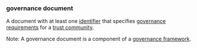 ### governance document

<p class="c8"><span>A document with at least one </span><span class="c2"><a class="c3" href="#h.u3bfehmj4ed3">identifier</a></span><span>&nbsp;that specifies </span><span class="c2"><a class="c3" href="#h.j4z5czk0dk8t">governance requirements</a></span><span>&nbsp;for a </span><span class="c2"><a class="c3" href="#h.a9l3odcb1s29">trust community</a></span><span>. </span></p><p class="c8"><span>Note: A governance document is a component of a </span><span class="c2"><a class="c3" href="#h.2x05z0r097mn">governance framework</a></span><span class="c0">.</span></p>